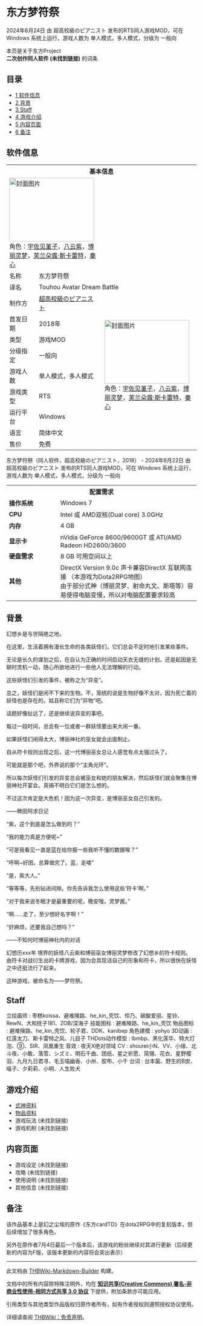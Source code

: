 # 东方梦符祭

<!-- source html: G:\repos\THBWiki-Markdown-Builder\THBWikiMarkdown\Temp\main\b\bb\ns0%3A%E4%B8%9C%E6%96%B9%E6%A2%A6%E7%AC%A6%E7%A5%AD.html -->

2024年6月24日 由 超高校級のピアニスト  发布的RTS同人游戏MOD，可在 Windows 系统上运行，游戏人数为 单人模式，多人模式，分级为 一般向

本页是关于东方Project  
 **二次创作同人软件 (未找到链接)** 的词条
## 目录

- [1 软件信息](#软件信息)
- [2 背景](#背景)
- [3 Staff](#Staff)
- [4 游戏介绍](#游戏介绍)
- [5 内容页面](#内容页面)
- [6 备注](#备注)




## 软件信息

<table><tbody><tr><th colspan="3">基本信息</th></tr><tr><td class="cover-artwork-mobile" colspan="2"><a href="./文件-东方梦符祭封面.jpg.md" class="image" title="封面图片"><img alt="封面图片" src="https://upload.thwiki.cc/thumb/2/23/%E4%B8%9C%E6%96%B9%E6%A2%A6%E7%AC%A6%E7%A5%AD%E5%B0%81%E9%9D%A2.jpg/224px-%E4%B8%9C%E6%96%B9%E6%A2%A6%E7%AC%A6%E7%A5%AD%E5%B0%81%E9%9D%A2.jpg" decoding="async" loading="lazy" width="224" height="168" srcset="https://upload.thwiki.cc/2/23/%E4%B8%9C%E6%96%B9%E6%A2%A6%E7%AC%A6%E7%A5%AD%E5%B0%81%E9%9D%A2.jpg 1.5x" data-file-width="268" data-file-height="201"></a><div class="cover-char">角色：<a href="./宇佐见堇子.md" title="宇佐见堇子">宇佐见堇子</a>，<a href="./八云紫.md" title="八云紫">八云紫</a>，<a href="./博丽灵梦.md" title="博丽灵梦">博丽灵梦</a>，<a href="./芙兰朵露·斯卡蕾特.md" title="芙兰朵露·斯卡蕾特">芙兰朵露·斯卡蕾特</a>，<a href="./秦心.md" title="秦心">秦心</a></div></td>
</tr><tr><td class="label">名称</td><td colspan="2"> 东方梦符祭 </td></tr><tr><td class="label">译名</td><td colspan="2"> Touhou Avatar Dream Battle </td></tr><tr><td class="label">制作方</td><td><a href="/index.php?title=%E8%B6%85%E9%AB%98%E6%A0%A1%E7%B4%9A%E3%81%AE%E3%83%94%E3%82%A2%E3%83%8B%E3%82%B9%E3%83%88&amp;action=edit&amp;redlink=1" class="new" title="超高校級のピアニスト（页面不存在）">超高校級のピアニスト</a></td><td class="cover-artwork" rowspan="8" style="min-width:224px;"><a href="./文件-东方梦符祭封面.jpg.md" class="image" title="封面图片"><img alt="封面图片" src="https://upload.thwiki.cc/thumb/2/23/%E4%B8%9C%E6%96%B9%E6%A2%A6%E7%AC%A6%E7%A5%AD%E5%B0%81%E9%9D%A2.jpg/224px-%E4%B8%9C%E6%96%B9%E6%A2%A6%E7%AC%A6%E7%A5%AD%E5%B0%81%E9%9D%A2.jpg" decoding="async" loading="lazy" width="224" height="168" srcset="https://upload.thwiki.cc/2/23/%E4%B8%9C%E6%96%B9%E6%A2%A6%E7%AC%A6%E7%A5%AD%E5%B0%81%E9%9D%A2.jpg 1.5x" data-file-width="268" data-file-height="201"></a><div class="cover-char">角色：<a href="./宇佐见堇子.md" title="宇佐见堇子">宇佐见堇子</a>，<a href="./八云紫.md" title="八云紫">八云紫</a>，<a href="./博丽灵梦.md" title="博丽灵梦">博丽灵梦</a>，<a href="./芙兰朵露·斯卡蕾特.md" title="芙兰朵露·斯卡蕾特">芙兰朵露·斯卡蕾特</a>，<a href="./秦心.md" title="秦心">秦心</a></div></td>
</tr><tr><td class="label">首发日期</td><td>2018年</td></tr><tr><td class="label">类型</td><td>游戏MOD</td></tr><tr><td class="label">分级指定</td><td>一般向</td></tr><tr><td class="label">游戏人数</td><td>单人模式，多人模式</td></tr><tr><td class="label">游戏类型</td><td>RTS</td></tr><tr><td class="label">运行平台</td><td>Windows</td></tr><tr><td class="label">语言</td><td>简体中文</td></tr><tr><td class="label">售价</td><td>免费</td></tr></tbody></table>

东方梦符祭（同人软件，超高校級のピアニスト，2018） - 2024年6月22日 由 超高校級のピアニスト  发布的RTS同人游戏MOD，可在 Windows 系统上运行，游戏人数为 单人模式，多人模式，分级为 一般向
  
  

  


<table>
<tbody><tr><th colspan="2">配置需求</th></tr>
<tr><td style="width:120px;padding-left:7px;"><b>操作系统</b></td><td>Windows 7</td></tr><tr><td style="width:120px;padding-left:7px;"><b>CPU</b></td><td>Intel 或 AMD双核(Dual core) 3.0GHz</td></tr><tr><td style="width:120px;padding-left:7px;"><b>内存</b></td><td>4 GB</td></tr><tr><td style="width:120px;padding-left:7px;"><b>显示卡</b></td><td>nVidia GeForce 8600/9600GT 或 ATI/AMD Radeon HD2600/3600</td></tr><tr><td style="width:120px;padding-left:7px;"><b>硬盘需求</b></td><td>8 GB 可用空间以上</td></tr><tr><td style="width:120px;padding-left:7px;"><b>其他</b></td><td>DirectX Version 9.0c 声卡兼容DirectX 互联网连接 （本游戏为Dota2RPG地图）<br>由于部分式神（博丽灵梦、射命丸文、斯塔等）容易使得电脑变慢，所以对电脑配置要求较高</td></tr>
</tbody></table>


## 背景
  
幻想乡是与世隔绝之地。  

在这里，生活着拥有漫长生命的各类妖怪们，它们总会不定时地引发某些事件。  

无论是长久的谋划之后，在自认为正确的时间启动天衣无缝的计划。还是起因是无聊时灵机一动，随心所欲地进行一些他人无法理解的行动。  

这些妖怪们引发的事件，被称之为“异变”。  

总之，妖怪们是闲不下来的生物。不，笼统的说是生物好像不太对，因为死亡着的妖怪也是存在的。姑且称它们为“异物”吧。  

话题好像扯远了，还是继续说异变的事吧。  

每过一段时间，总会有一位或者一群妖怪要出来大闹一番。  

如果妖怪们闹得太大，博丽神社的巫女就会出面制止。  

自从符卡规则出现之后，这一代博丽巫女总让人感觉有点太强过头了。  

可能就是那个吧，外界说的那个“主角光环”。  

所以每次妖怪们引发的异变总会被巫女和她的朋友解决，然后妖怪们就会聚集在博丽神社开宴会。真搞不明白它们是怎么想的。  

不过这次肯定是大危机！因为这一次异变，是博丽巫女自己引发的。  

  
  
——稗田阿求日记
  
  
  

“紫，这个到底是怎么做到的？”  

“我的能力真是方便呢~”  

“可是我看见一直是蓝在给你报一些我听不懂的数据唉？”  

“呼啊~好困，总算做完了。蓝，走喽”  

“是，紫大人。”  

“等等等，先别钻进间隙。你先告诉我怎么使用这些‘符卡’啊。”  

“对于我来说冬眠才是最重要的呢，晚安哦，灵梦酱。”  

“啊……走了，至少想好名字啊！”  

“好麻烦，还要我自己想吗？”  

  
  
——不知何时博丽神社内的对话
  
  
幻想历xxx年
境界的妖怪八云紫和博丽巫女博丽灵梦修改了幻想乡的符卡规则。
由符卡对战衍生出的卡牌游戏，因为会具现话自己的形象和符卡，所以很快在妖怪之中还挺流行了起来。
  
  
这种游戏，被命名为——梦符祭。
  

## Staff
立绘画师
: 枣糕koissa、避难険路、he_kin_壳饮、伶乃、碳酸爱丽、星铃、RewN、大和抚子181、ZOB/深海子
技能图标
: 避难険路、he_kin_壳饮
物品图标
: 避难険路、he_kin_壳饮、轮子君、DDK、kanibep
角色建模
: yohyo
3D动画
: 红莲太刀、斯卡雷特之风、儿目子
THDots动作模型
: lbmbp、黑化莲华、特大灯泡、⑨、SIR、凤凰重生
音效
: 夜天X绝对领域
CV
: shourei小N、VV、小缘、北斗夜、小敢、落雪、シズミ、明石千曲、团纸、星之祈愿、简翎、花衣、星野樱羽、九月九日君寻、毛玉喵幽香、小卅、胶布、小千
台词
: 台本菌、野生的B炭、喵子、夕莉莉、小明、人生败犬

## 游戏介绍
- [式神资料](./东方梦符祭-式神资料.md)
- [物品资料](./东方梦符祭-物品资料.md)
- 游戏玩法 (未找到链接)
- 游戏机制 (未找到链接)

## 内容页面
- 游戏设定 (未找到链接)
- 攻略 (未找到链接)
- 使用说明 (未找到链接)
- 其他信息 (未找到链接)

## 备注
  
该作品基本上是幻之尘埃的原作《东方cardTD》在dota2RPG中的复刻版本，但后续增加了很多角色。  

另外在原作者7月4日最后一个版本后，该游戏的粉丝继续对其进行更新（后续更新的内容为F版，该版本更新的内容将会突出表示）  

  
  
  

  





---

此文档由 [THBWiki-Markdown-Builder](https://github.com/Delsin-Yu/THBWiki-Markdown-Builder) 构建。

文档中的所有内容除特殊注明外，均在 [**知识共享(Creative Commons) 署名-非商业性使用-相同方式共享 3.0 协议**](https://creativecommons.org/licenses/by-sa/3.0/deed.zh-hans) 下提供，附加条款亦可能应用。

引用类型与其他类型作品版权归原作者所有，如有作者授权则遵照授权协议使用。

详细请查阅 [THBWiki：免责声明](https://thbwiki.cc/THBWiki:%E5%85%8D%E8%B4%A3%E5%A3%B0%E6%98%8E)。

